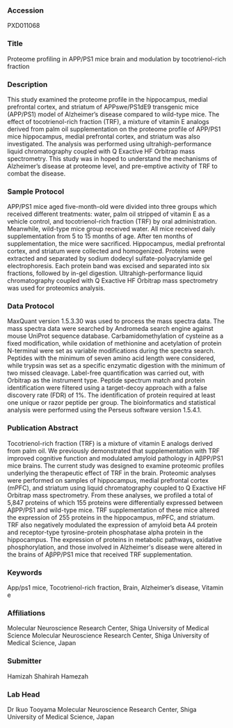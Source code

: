 ### Accession
PXD011068

### Title
Proteome profiling in APP/PS1 mice brain and modulation by tocotrienol-rich fraction

### Description
This study examined the proteome profile in the hippocampus, medial prefrontal cortex, and striatum of APPswe/PS1dE9 transgenic mice (APP/PS1) model of Alzheimer’s disease compared to wild-type mice. The effect of tocotrienol-rich fraction (TRF), a mixture of vitamin E analogs derived from palm oil supplementation on the proteome profile of APP/PS1 mice hippocampus, medial prefrontal cortex, and striatum was also investigated. The analysis was performed using ultrahigh-performance liquid chromatography coupled with Q Exactive HF Orbitrap mass spectrometry. This study was in hoped to understand the mechanisms of Alzheimer’s disease at proteome level, and pre-emptive activity of TRF to combat the disease.

### Sample Protocol
APP/PS1 mice aged five-month-old were divided into three groups which received different treatments: water, palm oil stripped of vitamin E as a vehicle control, and tocotrienol-rich fraction (TRF) by oral administration. Meanwhile, wild-type mice group received water. All mice received daily supplementation from 5 to 15 months of age. After ten months of supplementation, the mice were sacrificed. Hippocampus, medial prefrontal cortex, and striatum were collected and homogenized. Proteins were extracted and separated by sodium dodecyl sulfate-polyacrylamide gel electrophoresis. Each protein band was excised and separated into six fractions, followed by in-gel digestion. Ultrahigh-performance liquid chromatography coupled with Q Exactive HF Orbitrap mass spectrometry was used for proteomics analysis.

### Data Protocol
MaxQuant version 1.5.3.30 was used to process the mass spectra data. The mass spectra data were searched by Andromeda search engine against mouse UniProt sequence database. Carbamidomethylation of cysteine as a fixed modification, while oxidation of methionine and acetylation of protein N-terminal were set as variable modifications during the spectra search. Peptides with the minimum of seven amino acid length were considered, while trypsin was set as a specific enzymatic digestion with the minimum of two missed cleavage. Label-free quantification was carried out, with Orbitrap as the instrument type. Peptide spectrum match and protein identification were filtered using a target-decoy approach with a false discovery rate (FDR) of 1%. The identification of protein required at least one unique or razor peptide per group. The bioinformatics and statistical analysis were performed using the Perseus software version 1.5.4.1.

### Publication Abstract
Tocotrienol-rich fraction (TRF) is a mixture of vitamin E analogs derived from palm oil. We previously demonstrated that supplementation with TRF improved cognitive function and modulated amyloid pathology in A&#x3b2;PP/PS1 mice brains. The current study was designed to examine proteomic profiles underlying the therapeutic effect of TRF in the brain. Proteomic analyses were performed on samples of hippocampus, medial prefrontal cortex (mPFC), and striatum using liquid chromatography coupled to Q Exactive HF Orbitrap mass spectrometry. From these analyses, we profiled a total of 5,847 proteins of which 155 proteins were differentially expressed between A&#x3b2;PP/PS1 and wild-type mice. TRF supplementation of these mice altered the expression of 255 proteins in the hippocampus, mPFC, and striatum. TRF also negatively modulated the expression of amyloid beta A4 protein and receptor-type tyrosine-protein phosphatase alpha protein in the hippocampus. The expression of proteins in metabolic pathways, oxidative phosphorylation, and those involved in Alzheimer's disease were altered in the brains of A&#x3b2;PP/PS1 mice that received TRF supplementation.

### Keywords
App/ps1 mice, Tocotrienol-rich fraction, Brain, Alzheimer’s disease, Vitamin e

### Affiliations
Molecular Neuroscience Research Center, 
Shiga University of Medical Science
Molecular Neuroscience Research Center,  Shiga University of Medical Science, Japan

### Submitter
Hamizah Shahirah Hamezah

### Lab Head
Dr Ikuo Tooyama
Molecular Neuroscience Research Center,  Shiga University of Medical Science, Japan


